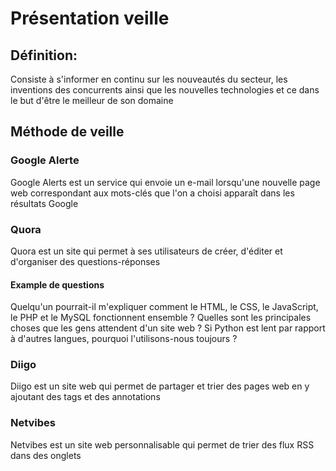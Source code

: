 # Présentation veille


## Définition:

Consiste à s'informer en continu sur les nouveautés du secteur, les inventions des concurrents ainsi que les nouvelles technologies
et ce dans le but d'être le meilleur de son domaine

## Méthode de veille

### Google Alerte

Google Alerts est un service qui envoie un e-mail lorsqu'une nouvelle page web correspondant aux mots-clés que l'on a choisi apparaît dans
les résultats Google

### Quora

Quora est un site qui permet à ses utilisateurs de créer, d'éditer et d'organiser des questions-réponses

#### Example de questions
Quelqu'un pourrait-il m'expliquer comment le HTML, le CSS, le JavaScript, le PHP et le MySQL fonctionnent ensemble ?
Quelles sont les principales choses que les gens attendent d'un site web ?
Si Python est lent par rapport à d'autres langues, pourquoi l'utilisons-nous toujours ?

### Diigo

Diigo est un site web qui permet de partager et trier des pages web en y ajoutant des tags et des annotations

### Netvibes

Netvibes est un site web personnalisable qui permet de trier des flux RSS dans des onglets
